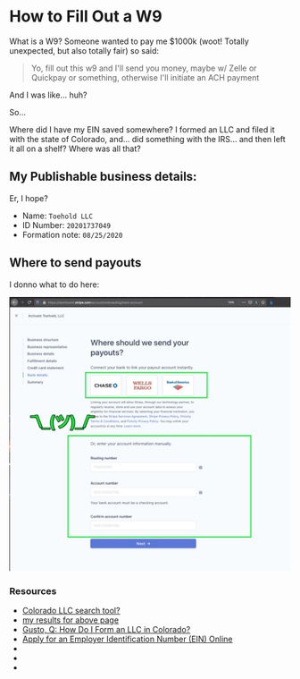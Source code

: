 # How to Fill Out a W9

What is a W9? Someone wanted to pay me $1000k (woot! Totally unexpected, but also totally fair) so said:

> Yo, fill out this w9 and I'll send you money, maybe w/ Zelle or Quickpay or something, otherwise I'll initiate an ACH payment

And I was like... huh?

So... 

Where did I have my EIN saved somewhere? I formed an LLC and filed it with the state of Colorado, and... did something with the IRS... and then left it all on a shelf? Where was all that?

## My Publishable business details:

Er, I hope? 

- Name: `Toehold LLC`
- ID Number: `20201737049`
- Formation note: `08/25/2020`

## Where to send payouts

I donno what to do here:

![payouts](/images/llc-payouts.jpg)

### Resources

- [Colorado LLC search tool?](https://www.sos.state.co.us/biz/BusinessEntityCriteriaExt.do)
- [my results for above page](https://www.sos.state.co.us/biz/BusinessEntityDetail.do?quitButtonDestination=BusinessEntityCriteriaExt&fileId=20201737049&masterFileId=)
- [Gusto, Q: How Do I Form an LLC in Colorado?](https://gusto.com/blog/start-business/how-form-llc-colorado)
- [Apply for an Employer Identification Number (EIN) Online](https://www.irs.gov/businesses/small-businesses-self-employed/apply-for-an-employer-identification-number-ein-online)
- []()
- []()
- []()